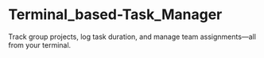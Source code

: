 # Terminal_based-Task_Manager
Track group projects, log task duration, and manage team assignments—all from your terminal.

